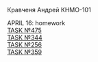 Кравченя Андрей КНМО-101

APRIL 16: homework <br>
[TASK №475](https://acmp.ru/index.asp?main=task&id_task=475) <br>
[TASK №344](https://acmp.ru/index.asp?main=task&id_task=344) <br>
[TASK №256](https://acmp.ru/index.asp?main=task&id_task=256) <br>
[TASK №359](https://acmp.ru/index.asp?main=task&id_task=359) <br>
